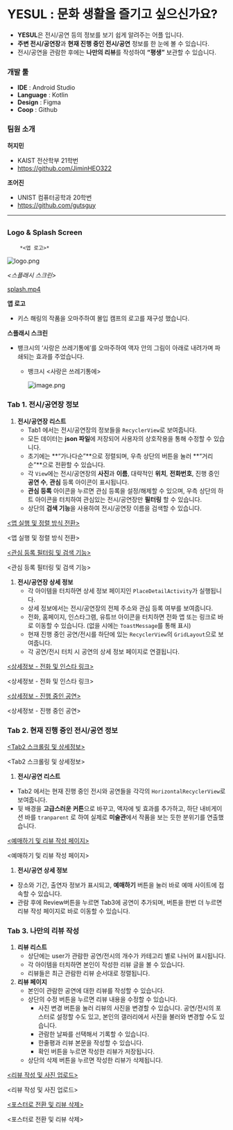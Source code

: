 # YESUL : 문화 생활을 즐기고 싶으신가요?

- **YESUL**은 전시/공연 등의 정보를 보기 쉽게 알려주는 어플 입니다.
- **주변 전시/공연장**과 **현재 진행 중인 전시/공연** 정보를 한 눈에 볼 수 있습니다.
- 전시/공연을 관람한 후에는 **나만의 리뷰**를 작성하여 **“평생”** 보관할 수 있습니다.

### 개발 툴

- **IDE** : Android Studio
- **Language** : Kotlin
- **Design** : Figma
- **Coop** : Github

### 팀원 소개

**허지민**

- KAIST 전산학부 21학번
- https://github.com/JiminHEO322

**조어진**

- UNIST 컴퓨터공학과 20학번
- https://github.com/gutsguy

---

## <Design Details>

### Logo & Splash Screen

        *<앱 로고>*

![logo.png](logo.png)

*<스플래시 스크린>*

[splash.mp4](splash.mp4)

**앱 로고**

- 키스 해링의 작품을 오마주하여 몰입 캠프의 로고를 재구성 했습니다.

**스플래시 스크린**

- 뱅크시의 ‘사랑은 쓰레기통에’를 오마주하여 액자 안의 그림이 아래로 내려가며 파쇄되는 효과를 주었습니다.
    - 뱅크시 <사랑은 쓰레기통에>
        
        ![image.png](image.png)
        

### Tab 1. 전시/공연장 정보

1. **전시/공연장 리스트**
    - Tab1 에서는 전시/공연장의 정보들을 `RecyclerView`로 보여줍니다.
    - 모든 데이터는 **json 파일**에 저장되어 사용자의 상호작용을 통해 수정할 수 있습니다.
    - 초기에는 **“가나다순”**으로 정렬되며, 우측 상단의 버튼을 눌러 **“거리순”**으로 전환할 수 있습니다.
    - 각 `View`에는 전시/공연장의 **사진**과 **이름**, 대략적인 **위치**, **전화번호**, 진행 중인 **공연 수**, **관심** 등록 아이콘이 표시됩니다.
    - **관심 등록** 아이콘을 누르면 관심 등록을 설정/해제할 수 있으며, 우측 상단의 하트 아이콘을 터치하여 관심있는 전시/공연장만 **필터링** 할 수 있습니다.
    - 상단의 **검색 기능**을 사용하여 전시/공연장 이름을 검색할 수 있습니다.

[<앱 실행 및 정렬 방식 전환> ](KakaoTalk_20250101_182255083.mp4)

<앱 실행 및 정렬 방식 전환> 

[<관심 등록 필터링 및 검색 기능>](KakaoTalk_20250101_182258037.mp4)

<관심 등록 필터링 및 검색 기능>

1. **전시/공연장 상세 정보**
    - 각 아이템을 터치하면 상세 정보 페이지인 `PlaceDetailActivity`가 실행됩니다.
    - 상세 정보에서는 전시/공연장의 전체 주소와 관심 등록 여부를 보여줍니다.
    - 전화, 홈페이지, 인스타그램, 유튜브 아이콘을 터치하면 전화 앱 또는 링크로 바로 이동할 수 있습니다. (없을 시에는 `ToastMessage`를 통해 표시)
    - 현재 진행 중인 공연/전시를 하단에 있는 `RecyclerView`의 `GridLayout`으로 보여줍니다.
    - 각 공연/전시 터치 시 공연의 상세 정보 페이지로 연결됩니다.

[<상세정보 - 전화 및 인스타 링크>](KakaoTalk_20250101_182257336.mp4)

<상세정보 - 전화 및 인스타 링크>

[<상세정보 - 진행 중인 공연>](KakaoTalk_20250101_182259143.mp4)

<상세정보 - 진행 중인 공연>

### Tab 2. 현재 진행 중인 전시/공연 정보

[<Tab2 스크롤링 및 상세정보>](KakaoTalk_20250101_182302025.mp4)

<Tab2 스크롤링 및 상세정보>

1. **전시/공연 리스트**
- Tab2 에서는 현재 진행 중인 전시와 공연들을 각각의 `HorizontalRecyclerView`로 보여줍니다.
- 뒷 배경을 **고급스러운 커튼**으로 바꾸고, 액자에 빛 효과를 추가하고, 하단 내비게이션 바를 `tranparent` 로 하여 실제로 **미술관**에서 작품을 보는 듯한 분위기를 연출했습니다.

[<예매하기 및 리뷰 작성 페이지>](KakaoTalk_20250101_182250309.mp4)

<예매하기 및 리뷰 작성 페이지>

1. **전시/공연 상세 정보**
- 장소와 기간, 출연자 정보가 표시되고, **예매하기** 버튼을 눌러 바로 예매 사이트에 접속할 수 있습니다.
- 관람 후에 Review버튼을 누르면 Tab3에 공연이 추가되며, 버튼을 한번 더 누르면 리뷰 작성 페이지로 바로 이동할 수 있습니다.
    
    

### Tab 3. 나만의 리뷰 작성

1. **리뷰 리스트**
    - 상단에는 user가 관람한 공연/전시의 개수가 카테고리 별로 나뉘어 표시됩니다.
    - 각 아이템을 터치하면 본인이 작성한 리뷰 글을 볼 수 있습니다.
    - 리뷰들은 최근 관람한 리뷰 순서대로 정렬됩니다.
2. **리뷰 페이지**
    - 본인이 관람한 공연에 대한 리뷰를 작성할 수 있습니다.
    - 상단의 수정 버튼을 누르면 리뷰 내용을 수정할 수 있습니다.
        - 사진 변경 버튼을 눌러 리뷰의 사진을 변경할 수 있습니다. 공연/전시의 포스터로 설정할 수도 있고, 본인의 갤러리에서 사진을 불러와 변경할 수도 있습니다.
        - 관람한 날짜를 선택해서 기록할 수 있습니다.
        - 한줄평과 리뷰 본문을 작성할 수 있습니다.
        - 확인 버튼을 누르면 작성한 리뷰가 저장됩니다.
    - 상단의 삭제 버튼을 누르면 작성한 리뷰가 삭제됩니다.

[<리뷰 작성 및 사진 업로드>](KakaoTalk_20250101_182252988.mp4)

<리뷰 작성 및 사진 업로드>

[<포스터로 전환 및 리뷰 삭제>](KakaoTalk_20250101_182254786.mp4)

<포스터로 전환 및 리뷰 삭제>
